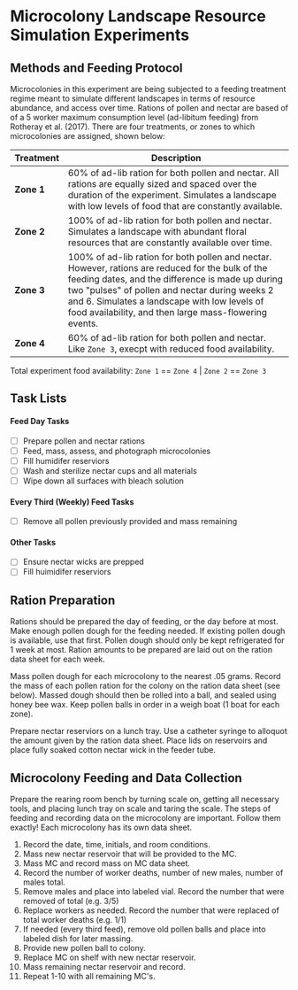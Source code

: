 # Microcolony Landscape Resource Simulation Experiments
## Methods and Feeding Protocol

Microcolonies in this experiment are being subjected to a feeding treatment regime meant to simulate different landscapes in terms of resource abundance, and access over time.  Rations of pollen and nectar are based of of a 5 worker maximum consumption level (ad-libitum feeding) from Rotheray et al. (2017).  There are four treatments, or zones to which microcolonies are assigned, shown below: 

Treatment | Description
--------- | -----------
**Zone 1** | 60% of ad-lib ration for both pollen and nectar.  All rations are equally sized and spaced over the duration of the experiment.  Simulates a landscape with low levels of food that are constantly available.
**Zone 2** | 100% of ad-lib ration for both pollen and nectar.  Simulates a landscape with abundant floral resources that are constantly available over time.  
**Zone 3** | 100% of ad-lib ration for both pollen and nectar.  However, rations are reduced for the bulk of the feeding dates, and the difference is made up during two "pulses" of pollen and nectar during weeks 2 and 6.  Simulates a landscape with low levels of food availability, and then large mass-flowering events.
**Zone 4** | 60% of ad-lib ration for both pollen and nectar.  Like `Zone 3`, execpt with reduced food availability.  

Total experiment food availability: `Zone 1` == `Zone 4` | `Zone 2` == `Zone 3`

## Task Lists
#### Feed Day Tasks
- [ ] Prepare pollen and nectar rations
- [ ] Feed, mass, assess, and photograph microcolonies
- [ ] Fill humidifer reserviors
- [ ] Wash and sterilize nectar cups and all materials
- [ ] Wipe down all surfaces with bleach solution

#### Every Third (Weekly) Feed Tasks
- [ ] Remove all pollen previously provided and mass remaining


#### Other Tasks
- [ ] Ensure nectar wicks are prepped
- [ ] Fill huimidifer reserviors 

## Ration Preparation
Rations should be prepared the day of feeding, or the day before at most.  Make enough pollen dough for the feeding needed.  If existing pollen dough is available, use that first.  Pollen dough should only be kept refrigerated for 1 week at most.  Ration amounts to be prepared are laid out on the ration data sheet for each week.  

Mass pollen dough for each microcolony to the nearest .05 grams.  Record the mass of each pollen ration for the colony on the ration data sheet (see below).  Massed dough should then be rolled into a ball, and sealed using honey bee wax.  Keep pollen balls in order in a weigh boat (1 boat for each zone).  

Prepare nectar reserviors on a lunch tray.  Use a catheter syringe to alloquot the amount given by the ration data sheet.  Place lids on reservoirs and place fully soaked cotton nectar wick in the feeder tube.  

## Microcolony Feeding and Data Collection
Prepare the rearing room bench by turning scale on, getting all necessary tools, and placing lunch tray on scale and taring the scale.  The steps of feeding and recording data on the microcolony are important.  Follow them exactly!  Each microcolony has its own data sheet.

1. Record the date, time, initials, and room conditions.
2. Mass new nectar reservoir that will be provided to the MC.
3. Mass MC and record mass on MC data sheet.
4. Record the number of worker deaths, number of new males, number of males total.
5. Remove males and place into labeled vial.  Record the number that were removed of total (e.g. 3/5)
6. Replace workers as needed.  Record the number that were replaced of total worker deaths (e.g. 1/1)
7. If needed (every third feed), remove old pollen balls and place into labeled dish for later massing.
8. Provide new pollen ball to colony.
9. Replace MC on shelf with new nectar reservoir.
10. Mass remaining nectar reservoir and record.
11. Repeat 1-10 with all remaining MC's. 